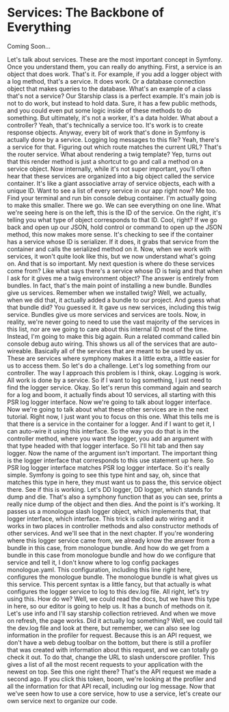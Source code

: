 # Services: The Backbone of Everything

Coming Soon...

Let's talk about services. These are the most important concept in Symfony. Once you understand them, you can really do anything. First, a service is an object that does work. That's it. For example, if you add a logger object with a log method, that's a service. It does work. Or a database connection object that makes queries to the database. What's an example of a class that's not a service? Our Starship class is a perfect example. It's main job is not to do work, but instead to hold data. Sure, it has a few public methods, and you could even put some logic inside of these methods to do something. But ultimately, it's not a worker, it's a data holder. What about a controller? Yeah, that's technically a service too. It's work is to create response objects. Anyway, every bit of work that's done in Symfony is actually done by a service. Logging log messages to this file? Yeah, there's a service for that. Figuring out which route matches the current URL? That's the router service. What about rendering a twig template? Yep, turns out that this render method is just a shortcut to go and call a method on a service object. Now internally, while it's not super important, you'll often hear that these services are organized into a big object called the service container. It's like a giant associative array of service objects, each with a unique ID. Want to see a list of every service in our app right now? Me too. Find your terminal and run bin console debug container. I'm actually going to make this smaller. There we go. We can see everything on one line. What we're seeing here is on the left, this is the ID of the service. On the right, it's telling you what type of object corresponds to that ID. Cool, right? If we go back and open up our JSON, hold control or command to open up the JSON method, this now makes more sense. It's checking to see if the container has a service whose ID is serializer. If it does, it grabs that service from the container and calls the serialized method on it. Now, when we work with services, it won't quite look like this, but we now understand what's going on. And that is so important.  My next question is where do these services come from? Like what says there's a service whose ID is twig and that when I ask for it gives me a twig environment object? The answer is entirely from bundles. In fact, that's the main point of installing a new bundle. Bundles give us services. Remember when we installed twig? Well, we actually, when we did that, it actually added a bundle to our project. And guess what that bundle did? You guessed it. It gave us new services, including this twig service. Bundles give us more services and services are tools. Now, in reality, we're never going to need to use the vast majority of the services in this list, nor are we going to care about this internal ID most of the time. Instead, I'm going to make this big again. Run a related command called bin console debug auto wiring. This shows us all of the services that are auto-wireable. Basically all of the services that are meant to be used by us. These are services where symphony makes it a little extra, a little easier for us to access them. So let's do a challenge. Let's log something from our controller. The way I approach this problem is I think, okay. Logging is work. All work is done by a service. So if I want to log something, I just need to find the logger service. Okay. So let's rerun this command again and search for a log and boom, it actually finds about 10 services, all starting with this PSR log logger interface. Now we're going to talk about logger interface. Now we're going to talk about what these other services are in the next tutorial. Right now, I just want you to focus on this one. What this tells me is that there is a service in the container for a logger. And if I want to get it, I can auto-wire it using this interface. So the way you do that is in the controller method, where you want the logger, you add an argument with that type headed with that logger interface. So I'll hit tab and then say logger. Now the name of the argument isn't important. The important thing is the logger interface that corresponds to this use statement up here. So PSR log logger interface matches PSR log logger interface.  So it's really simple. Symfony is going to see this type hint and say, oh, since that matches this type in here, they must want us to pass the, this service object there. See if this is working. Let's DD logger, DD logger, which stands for dump and die. That's also a symphony function that as you can see, prints a really nice dump of the object and then dies. And the point is it's working. It passes us a monologue slash logger object, which implements that, that logger interface, which interface. This trick is called auto wiring and it works in two places in controller methods and also constructor methods of other services. And we'll see that in the next chapter. If you're wondering where this logger service came from, we already know the answer from a bundle in this case, from monologue bundle. And how do we get from a bundle in this case from monologue bundle and how do we configure that service and tell it, I don't know where to log config packages monologue.yaml. This configuration, including this line right here, configures the monologue bundle. The monologue bundle is what gives us this service. This percent syntax is a little fancy, but that actually is what configures the logger service to log to this dev.log file. All right, let's try using this. How do we? Well, we could read the docs, but we have this type in here, so our editor is going to help us. It has a bunch of methods on it. Let's use info and I'll say starship collection retrieved. And when we move on refresh, the page works. Did it actually log something? Well, we could tail the dev.log file and look at there, but remember, we can also see log information in the profiler for request. Because this is an API request, we don't have a web debug toolbar on the bottom, but there is still a profiler that was created with information about this request, and we can totally go check it out. To do that, change the URL to slash underscore profiler. This gives a list of all the most recent requests to your application with the newest on top. See this one right there? That's the API request we made a second ago.  If you click this token, boom, we're looking at the profiler and all the information for that API recall, including our log message. Now that we've seen how to use a core service, how to use a service, let's create our own service next to organize our code.
